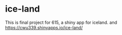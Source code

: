 # ice-land
This is final project for 615, a shiny app for iceland. and https://cwu339.shinyapps.io/ice-land/
